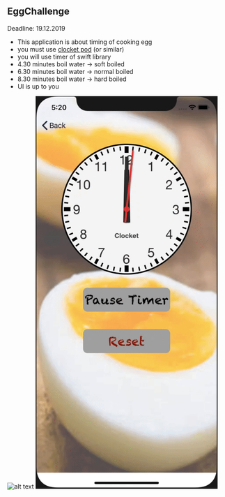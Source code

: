 ## EggChallenge

Deadline: 19.12.2019
- This application is about timing of cooking egg
- you must use [clocket pod](https://github.com/afil310/Clocket) (or similar)
- you will use timer of swift library
- 4.30 minutes boil water -> soft boiled
- 6.30 minutes boil water -> normal boiled
- 8.30 minutes boil water -> hard boiled
- UI is up to you

![alt text](gif1.gif) ![alt text](gif2.gif)

